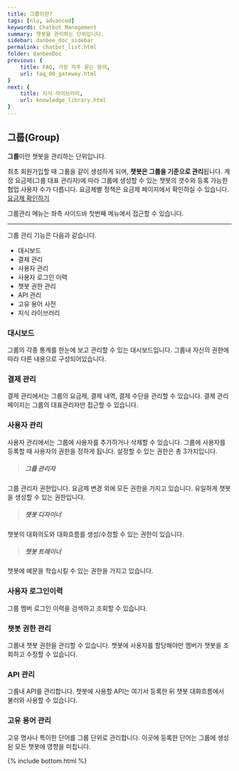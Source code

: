 ```yaml
---
title: 그룹이란?
tags: [nlu, advanced]
keywords: Chatbot Management
summary: 챗봇을 관리하는 단위입니다.
sidebar: danbee_doc_sidebar
permalink: chatbot_list.html
folder: danbeeDoc
previous: {
    title: FAQ, 가장 자주 묻는 문의,
    url: faq_00_gateway.html
}
next: {
    title: 지식 라이브러리,
    url: knowledge_library.html
}
---
```



## 그룹(Group)

**그룹**이란 챗봇을 관리하는 단위입니다. 

최초 회원가입할 때 그룹을 같이 생성하게 되며, **챗봇은 그룹을 기준으로 관리**됩니다. 계정 요금제(그룹 대표 관리자)에 따라 그룹에 생성할 수 있는 챗봇의 갯수와 등록 가능한 협업 사용자 수가 다릅니다. 요금제별 정책은 요금제 페이지에서 확인하실 수 있습니다. [요금제 확인하기](https://danbee.ai/pricing.html) 

그룹관리 메뉴는 좌측 사이드바 첫번째 메뉴에서 접근할 수 있습니다.

------------------------

그룹 관리 기능은 다음과 같습니다.
 
 - 대시보드
 - 결제 관리
 - 사용자 관리
 - 사용자 로그인 이력
 - 챗봇 권한 관리
 - API 관리
 - 고유 용어 사전
 - 지식 라이브러리

### 대시보드

그룹의 각종 통계를 한눈에 보고 관리할 수 있는 대시보드입니다. 그룹내 자신의 권한에 따라 다른 내용으로 구성되어있습니다.

### 결제 관리

결제 관리에서는 그룹의 요금제, 결제 내역, 결제 수단을 관리할 수 있습니다. 결제 관리 페이지는 그룹의 대표관리자만 접근할 수 있습니다. 

### 사용자 관리

사용자 관리에서는 그룹에 사용자를 추가하거나 삭제할 수 있습니다.
그룹에 사용자를 등록할 때 사용자의 권한을 정하게 됩니다. 설정할 수 있는 권한은 총 3가지입니다.

>##### 그룹 관리자
그룹 관리자 권한입니다. 요금제 변경 외에 모든 권한을 가지고 있습니다. 유일하게 챗봇을 생성할 수 있는 권한입니다.

>##### 챗봇 디자이너
챗봇의 대화의도와 대화흐름를 생성/수정할 수 있는 권한이 있습니다.

>##### 챗봇 트레이너
챗봇에 예문을 학습시킬 수 있는 권한을 가지고 있습니다.

### 사용자 로그인이력

그룹 멤버 로그인 이력을 검색하고 조회할 수 있습니다.

### 챗봇 권한 관리

그룹내 챗봇 권한을 관리할 수 있습니다. 챗봇에 사용자를 할당해야만 멤버가 챗봇을 조회하고 수정할 수 있습니다. 

### API 관리

그룹내 API를 관리합니다. 챗봇에 사용할 API는 여기서 등록한 뒤 챗봇 대화흐름에서 불러와 사용할 수 있습니다.

### 고유 용어 관리

고유 명사나 특이한 단어를 그룹 단위로 관리합니다. 이곳에 등록한 단어는 그룹에 생성된 모든 챗봇에 영향을 미칩니다.


{% include bottom.html %}
